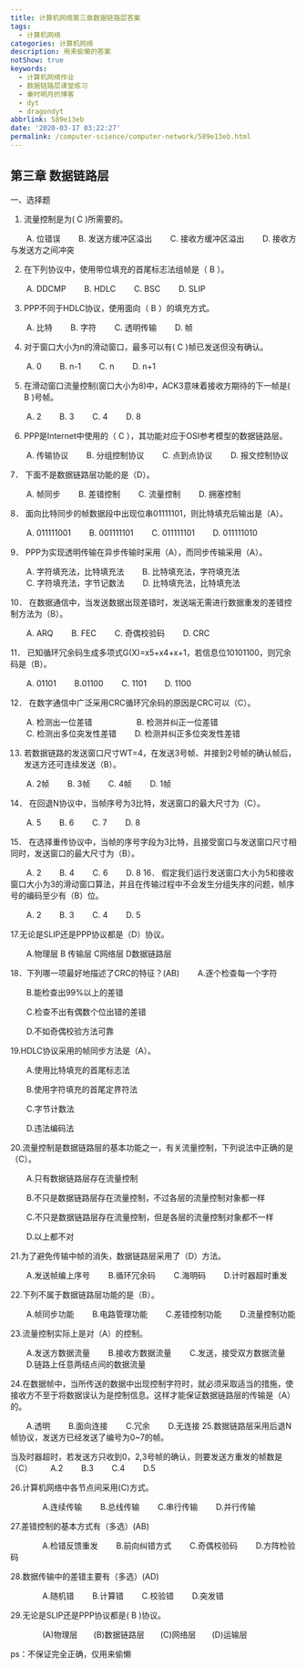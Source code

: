 ```yaml
---
title: 计算机网络第三章数据链路层答案
tags:
  - 计算机网络
categories: 计算机网络
description: 用来偷懒的答案
notShow: true
keywords:
  - 计算机网络作业
  - 数据链路层课堂练习
  - 秦时明月的博客
  - dyt
  - dragondyt
abbrlink: 589e13eb
date: '2020-03-17 03:22:27'
permalink: /computer-science/computer-network/589e13eb.html
---
```

## 第三章  数据链路层
一、选择题
1. 流量控制是为( C )所需要的。

　　A. 位错误                　　B. 发送方缓冲区溢出
　　C. 接收方缓冲区溢出      　　D. 接收方与发送方之间冲突

2. 在下列协议中，使用带位填充的首尾标志法组帧是（ B ）。

　　A. DDCMP    　　B. HDLC    　　C. BSC    　　D. SLIP

3. PPP不同于HDLC协议，使用面向（ B ）的填充方式。

　　A. 比特    　　B. 字符    　　C. 透明传输    　　D. 帧

4. 对于窗口大小为n的滑动窗口，最多可以有( C )帧已发送但没有确认。

　　A. 0    　　B. n-1    　　C. n    　　D. n+1

5. 在滑动窗口流量控制(窗口大小为8)中，ACK3意味着接收方期待的下一帧是( B )号帧。

　　A. 2    　　B. 3    　　C. 4    　　D. 8

6. PPP是Internet中使用的（ C ），其功能对应于OSI参考模型的数据链路层。

　　A. 传输协议    　　B. 分组控制协议    　　C. 点到点协议    　　D. 报文控制协议

7． 下面不是数据链路层功能的是（D）。

　　A. 帧同步    　　B. 差错控制    　　C. 流量控制    　　D. 拥塞控制

8． 面向比特同步的帧数据段中出现位串01111101，则比特填充后输出是（A）。

　　A. 011111001    　　B. 001111101   　　C. 011111101    　　D. 011111010

9． PPP为实现透明传输在异步传输时采用（A），而同步传输采用（A）。

　　A. 字符填充法，比特填充法    　　B. 比特填充法，字符填充法  
 　　C. 字符填充法，字节记数法    　　D. 比特填充法，比特填充法
 
10． 在数据通信中，当发送数据出现差错时，发送端无需进行数据重发的差错控制方法为（B）。

　　A. ARQ   　　B. FEC    　　C. 奇偶校验码    　　D. CRC

11． 已知循环冗余码生成多项式G(X)=x5+x4+x+1，若信息位10101100，则冗余码是（B）。

　　A. 01101   　　B.01100   　　C. 1101    　　D. 1100

12． 在数字通信中广泛采用CRC循环冗余码的原因是CRC可以（C）。

　　A. 检测出一位差错   　　　 　　B. 检测并纠正一位差错    
　　C. 检测出多位突发性差错     　　D. 检测并纠正多位突发性差错

13. 若数据链路的发送窗口尺寸WT=4，在发送3号帧、并接到2号帧的确认帧后，发送方还可连续发送（B）。

　　A. 2帧   　　B. 3帧    　　C. 4帧    　　D. 1帧

14． 在回退N协议中，当帧序号为3比特，发送窗口的最大尺寸为（C）。

　　A. 5    　　B. 6   　　C. 7    　　D. 8

15． 在选择重传协议中，当帧的序号字段为3比特，且接受窗口与发送窗口尺寸相同时，发送窗口的最大尺寸为（B）。

　　A. 2    　　B. 4    　　C. 6    　　D. 8
16． 假定我们运行发送窗口大小为5和接收窗口大小为3的滑动窗口算法，并且在传输过程中不会发生分组失序的问题，帧序号的编码至少有（B）位。

　　A. 2    　　B. 3    　　C. 4    　　D. 5

17.无论是SLIP还是PPP协议都是（D）协议。

　　A.物理层      B  传输层     C网络层     D数据链路层

18．下列哪一项最好地描述了CRC的特征？(AB)
　　A.逐个检查每一个字符

　　B.能检查出99%以上的差错

　　C.检查不出有偶数个位出错的差错

　　D.不如奇偶校验方法可靠

19.HDLC协议采用的帧同步方法是（A）。

　　A.使用比特填充的首尾标志法

　　B.使用字符填充的首尾定界符法

　　C.字节计数法

　　D.违法编码法

20.流量控制是数据链路层的基本功能之一，有关流量控制，下列说法中正确的是（C）。

　　A.只有数据链路层存在流量控制

　　B.不只是数据链路层存在流量控制，不过各层的流量控制对象都一样

　　C.不只是数据链路层存在流量控制，但是各层的流量控制对象都不一样

　　D.以上都不对

21.为了避免传输中帧的消失，数据链路层采用了（D）方法。

　　A.发送帧编上序号             　　B.循环冗余码
　　C.海明码                     　　D.计时器超时重发

22.下列不属于数据链路层功能的是（B）。

　　A.帧同步功能                 　　B.电路管理功能
　　C.差错控制功能               　　D.流量控制功能

23.流量控制实际上是对（A）的控制。

　　A.发送方数据流量             　　B.接收方数据流量
　　C.发送，接受双方数据流量     　　D.链路上任意两结点间的数据流量

24.在数据帧中，当所传送的数据中出现控制字符时，就必须采取适当的措施，使接收方不至于将数据误认为是控制信息。这样才能保证数据链路层的传输是（A）的。

　　A.透明       　　B.面向连接     　　C.冗余      　　D.无连接
25.数据链路层采用后退N帧协议，发送方已经发送了编号为0~7的帧。

当及时器超时，若发送方只收到0，2,3号帧的确认，则要发送方重发的帧数是（C）
　　A.2		　　B.3		　　C.4		　　D.5

26.计算机网络中各节点间采用(C)方式。

　　　　A.连续传输 　　B.总线传输 　　C.串行传输 　　D.并行传输

27.差错控制的基本方式有（多选）(AB)

　　　　A.检错反馈重发 　　B.前向纠错方式 　　C.奇偶校验码 　　D.方阵检验码

28.数据传输中的差错主要有（多选）(AD)

　　　　A.随机错 　　B.计算错 　　C.校验错 　　D.突发错

29.无论是SLIP还是PPP协议都是( B )协议。


　　　　(A)物理层　　(B)数据链路层　　(C)网络层　　(D)运输层

ps：不保证完全正确，仅用来偷懒

